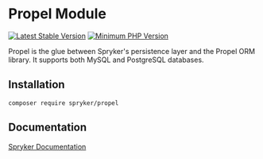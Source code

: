 # Propel Module
[![Latest Stable Version](https://poser.pugx.org/spryker/propel/v/stable.svg)](https://packagist.org/packages/spryker/propel)
[![Minimum PHP Version](https://img.shields.io/badge/php-%3E%3D%208.0-8892BF.svg)](https://php.net/)

Propel is the glue between Spryker's persistence layer and the Propel ORM library. It supports both MySQL and PostgreSQL databases.

## Installation

```
composer require spryker/propel
```

## Documentation

[Spryker Documentation](https://docs.spryker.com)
